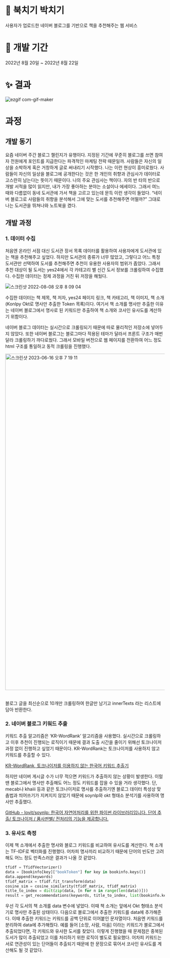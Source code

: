 # 📖 북치기 박치기
사용자가 업로드한 네이버 블로그를 기반으로 책을 추천해주는 웹 서비스

# 📆 개발 기간
2022년 8월 20일 ~ 2022년 8월 22일

# ✨ 결과

![ezgif com-gif-maker](https://user-images.githubusercontent.com/78461009/183413533-d7179f1b-6afa-4acf-a8f5-827554346ab3.gif)


# 과정
## 개발 동기
요즘 네이버 주간 블로그 챌린지가 유행이다. 지정된 기간에 꾸준히 블로그를 쓰면 참여자 전원에게 포인트를 지급한다는 파격적인 마케팅 전략 때문일까. 사람들은 자신의 일상을 소박하게 혹은 거창하게 글로 써내리기 시작했다. 나는 이런 현상이 흥미로웠다. 사람들이 자신의 일상을 블로그에 공개한다는 것은 한 개인의 취향과 관심사가 데이터로 고스란히 남는다는 뜻이기 때문이다. 
나의 주요 관심사는 책이다. 자의 반 타의 반으로 개발 서적을 많이 읽지만, 내가 가장 좋아하는 분야는 소설이나 에세이다. 그래서 여느 때와 다름없이 동네 도서관에 가서 책을 고르고 있는데 문득 이런 생각이 들었다. 
“네이버 블로그로 사람들의 취향을 분석해서 그에 맞는 도서를 추천해주면 어떨까?”
그대로 나는 도서관을 뛰쳐나와 노트북을 켰다.

## 개발 과정
### 1. 데이터 수집

처음엔 온라인 서점 대신 도서관 장서 목록 데이터를 활용하여 사용자에게 도서관에 있는 책을 추천해주고 싶었다. 하지만 도서관의 종류가 너무 많았고, 그렇다고 어느 특정 도서관만 선택하여 도서를 추천해주면 추천이 유용한 사용자의 범위가 좁았다. 
그래서 추천 대상이 될 도서는 yes24에서 각 카테고리 별 신간 도서 정보를 크롤링하여 수집했다. 수집한 데이터는 정제 과정을 거친 뒤 저장을 해뒀다. 


![스크린샷 2022-08-08 오후 8 09 04](https://user-images.githubusercontent.com/78461009/183406817-0e72f9c3-b584-4e65-935f-2eb38dbf2785.png)

수집한 데이터는 책 제목, 책 저자, yes24 페이지 링크, 책 카테고리, 책 이미지, 책 소개 (Konlpy Okt로 명사만 추출한 Token 목록)이다.
여기서 책 소개를 명사만 추출한 이유는 네이버 블로그에서 명사로 된 키워드만 추출하여 책 소개와 코사인 유사도를 계산하기 위함이다.

네이버 블로그 데이터는 실시간으로 크롤링되기 때문에 따로 물리적인 저장소에 넣어두지 않았다. 또한 네이버 블로그는 블로그마다 적용된 테마가 달라서 프론트 구조가 매번 달라 크롤링하기 까다로웠다. 그래서 모바일 버전으로 웹 페이지를 전환하여 어느 정도 html 구조를 통일하고 동적 크롤링을 진행했다.

<img width="1063" alt="스크린샷 2023-06-16 오후 7 19 11" src="https://github.com/xiu0327/bookRecommend/assets/78461009/0334c258-506a-43e5-964c-c636b10c45ef">
<br>
<br>

블로그 글을 최신순으로 10개만 크롤링하여 한글만 남기고 innerTexts 라는 리스트에 담아 반환한다.

### 2. 네이버 블로그 키워드 추출

키워드 추출 알고리즘은 ‘KR-WordRank’ 알고리즘을 사용했다. 실시간으로 크롤링하고 이후 추천이 진행되는 로직이기 때문에 결과 도출 시간을 줄이기 위해선 토크나이저 과정 없이 진행하고 싶었기 때문이다. KR-WordRank는 토크나이저를 사용하지 않고 키워드를 추출할 수 있다.

 [KR-WordRank, 토크나이저를 이용하지 않는 한국어 키워드 추출기](https://lovit.github.io/nlp/2018/04/16/krwordrank/) 

하지만 네이버 게시글 수가 너무 적으면 키워드가 추출하지 않는 상황이 발생한다. 이럴 땐 블로그에서 명사만 추출해도 어느 정도 키워드를 잡을 수 있을 거라 생각했다. 단, mecab나 khaiii 등과 같은 토크나이저로 명사를 추출하기엔 블로그 데이터 특성상 맞춤법과 띄어쓰기가 지켜지지 않았기 때문에 soynlp와 okt 형태소 분석기를 사용하여 명사만 추출했다. 

[GitHub - lovit/soynlp: 한국어 자연어처리를 위한 파이썬 라이브러리입니다. 단어 추출/ 토크나이저 / 품사판별/ 전처리의 기능을 제공합니다.](https://github.com/lovit/soynlp)

### 3. 유사도 측정

이제 책 소개에서 추출한 명사와 블로그 키워드를 비교하여 유사도를 계산한다. 
책 소개는 TF-IDF로 벡터화를 진행했다. 어차피 명사끼리 비교하기 때문에 단어의 빈도만 고려해도 어느 정도 만족스러운 결과가 나올 것 같았다.

```python
tfidf = TfidfVectorizer()
data = [bookinfo[key]["bookToken"] for key in bookinfo.keys()]
data.append(keywords)
tfidf_matrix = tfidf.fit_transform(data)
cosine_sim = cosine_similarity(tfidf_matrix, tfidf_matrix)
title_to_index = dict(zip(data, [n for n in range(len(data))]))
result = get_recommendations(keywords, title_to_index, list(bookinfo.keys()), cosine_sim)
```

우선 각 도서의 책 소개를 data 변수에 넣었다. 이때 책 소개는 앞에서 Okt 형태소 분석기로 명사만 추출된 상태이다. 다음으로 블로그에서 추출한 키워드를 data에 추가해준다. 이때 추출한 키워드는 키워드를 공백 단위로 이어붙인 문자열이다.
처음엔 키워드를 분리하여 data에 추가해줬다. 예를 들어 [소망, 사람, 마음] 이라는 키워드가 블로그에서 추출되었다면, 각 키워드와 유사한 도서를 찾았다. 이렇게 진행했을 때 문제점은 중복된 도서가 많이 추출되었고 이를 처리하기 위한 로직이 별도로 필요했다. 어차피 키워드는 서로 연관성이 있는 단어들이 추출되기 때문에 한 문장으로 묶어서 코사인 유사도를 계산해도 될 것 같았다.
